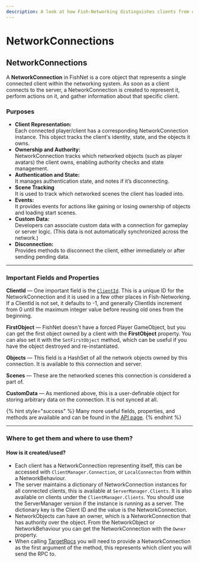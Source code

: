 ```yaml
---
description: A look at how Fish-Networking distinguishes clients from one another.
---
```


# NetworkConnections

## NetworkConnections

A **NetworkConnection** in FishNet is a core object that represents a single connected client within the networking system. As soon as a client connects to the server, a NetworkConnection is created to represent it, perform actions on it, and gather information about that specific client.

### Purposes

* **Client Representation:**\
  Each connected player/client has a corresponding NetworkConnection instance. This object tracks the client's identity, state, and the objects it owns.
* **Ownership and Authority:**\
  NetworkConnection tracks which networked objects (such as player avatars) the client owns, enabling authority checks and state management.
* **Authentication and State:**\
  It manages authentication state, and notes if it’s disconnecting.
* **Scene Tracking**\
  It is used to track which networked scenes the client has loaded into.
* **Events:**\
  It provides events for actions like gaining or losing ownership of objects and loading start scenes.
* **Custom Data:**\
  Developers can associate custom data with a connection for gameplay or server logic. (This data is not automatically synchronized across the network.)
* **Disconnection:**\
  Provides methods to disconnect the client, either immediately or after sending pending data.

***

### Important Fields and Properties

**ClientId** — One important field is the [`ClientId`](https://fish-networking.com/FishNet/api/api/FishNet.Connection.NetworkConnection.html#FishNet_Connection_NetworkConnection_ClientId). This is a unique ID for the NetworkConnection and it is used in a few other places in Fish-Networking. If a ClientId is not set, it defaults to -1, and generally ClientIds increment from 0 until the maximum integer value before reusing old ones from the beginning.

**FirstObject** — FishNet doesn't have a forced Player GameObject, but you can get the first object owned by a client with the **FirstObject** property. You can also set it with the `SetFirstObject` method, which can be useful if you have the object destroyed and re-instantiated.

**Objects** — This field is a HashSet of all the network objects owned by this connection. It is available to this connection and server.

**Scenes** — These are the networked scenes this connection is considered a part of.

**CustomData** — As mentioned above, this is a user-definable object for storing arbitrary data on the connection. It is not synced at all.

{% hint style="success" %}
Many more useful fields, properties, and methods are available and can be found in the [API page](https://fish-networking.com/FishNet/api/api/FishNet.Connection.NetworkConnection.html).
{% endhint %}

***

### Where to get them and where to use them?

#### How is it created/used?

* Each client has a NetworkConnection representing itself, this can be accessed with `ClientManager.Connection`, or `LocalConnecton` from within a NetworkBehaviour.
* The server maintains a dictionary of NetworkConnection instances for all connected clients, this is available at `ServerManager.Clients`. It is also available on clients under the `ClientManager.Clients`. You should use the ServerManager version if the instance is running as a server. The dictionary key is the Client ID and the value is the NetworkConnection.
* NetworkObjects can have an owner, which is a NetworkConnection that has authority over the object. From the NetworkObject or NetworkBehaviour you can get the NetworkConnection with the `Owner` property.
* When calling [TargetRpcs](../network-communication/remote-procedure-calls.md) you will need to provide a NetworkConnection as the first argument of the method, this represents which client you will send the RPC to.
